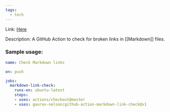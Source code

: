 ```yaml
---
tags:
  - tech
---
```

Link: [Here](https://github.com/gaurav-nelson/github-action-markdown-link-check)

Description: A GitHub Action to check for broken links in [[Markdown]] files.

### Sample usage:

```yml
name: Check Markdown links

on: push

jobs:
  markdown-link-check:
    runs-on: ubuntu-latest
    steps:
    - uses: actions/checkout@master
    - uses: gaurav-nelson/github-action-markdown-link-check@v1
```